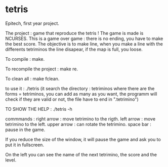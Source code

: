# tetris
Epitech, first year project.

The project : game that reproduce the tetris ! The game is made is NCURSES. This is a game over game : there is no ending, you have to make the best score. The objective is to make line, when you make a line with the differents tetriminos the line disapear, if the map is full, you loose.

To compile : make.

To recompile the project : make re. 

To clean all : make fclean.

to use it : ./tetris
(it search the directory : tetriminos where there are the forms = tetriminos, you can add as many as you want, the programm will check if they are valid or not, the file have to end in ".tetrimino")


TO SHOW THE HELP :
./tetris -h

commmands :
right arrow : move tetrimino to the rigth.
left arrow : move tetrimino to the left.
upper arrow : can rotate the tetrimino.
space bar : pause in the game.

If you reduce the size of the window, it will pause the game and ask you to put it in fullscreen.

On the left you can see the name of the next tetrimino, the score and the level.
